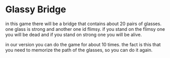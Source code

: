 # Glassy Bridge

in this game there will be a bridge that contains about 20 pairs of glasses. 
one glass is strong and another one id flimsy. if you stand on the flimsy one 
you will be dead and if you stand on strong one you will be alive.

in our version you can do the game for about 10 times. the fact is this that you need
to memorize the path of the glasses, so you can do it again.